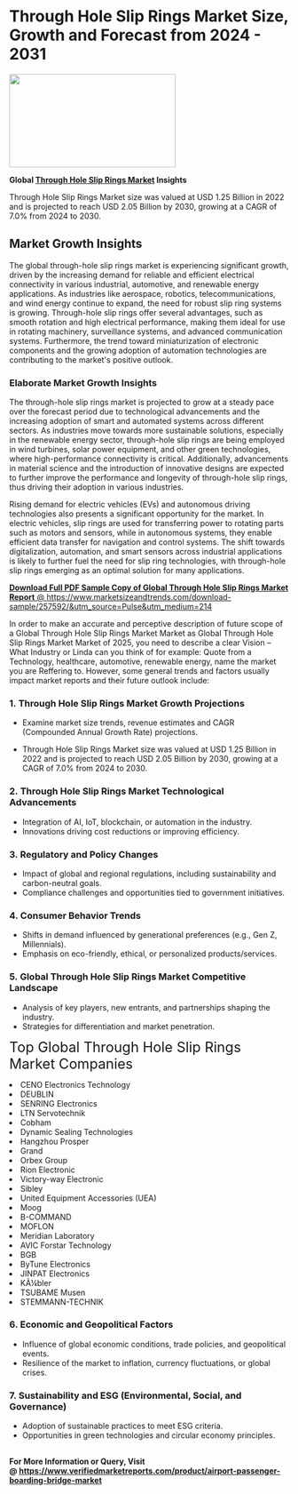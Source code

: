 <H1>Through Hole Slip Rings Market Size, Growth and Forecast from 2024 - 2031</H1><img class="aligncenter size-medium wp-image-584254" src="https://thirdeyenews.in/wp-content/uploads/2024/09/Global-Market-Research-300x168.jpeg" alt="" width="300" height="168" /><p><strong>Global&nbsp;<a href="https://www.marketsizeandtrends.com/download-sample/257592/&amp;utm_source=Pulse&amp;utm_medium=214">Through Hole Slip Rings Market</a> Insights</strong></p><p>Through Hole Slip Rings Market size was valued at USD 1.25 Billion in 2022 and is projected to reach USD 2.05 Billion by 2030, growing at a CAGR of 7.0% from 2024 to 2030.</p><p><h2>Market Growth Insights</h2> <p>The global through-hole slip rings market is experiencing significant growth, driven by the increasing demand for reliable and efficient electrical connectivity in various industrial, automotive, and renewable energy applications. As industries like aerospace, robotics, telecommunications, and wind energy continue to expand, the need for robust slip ring systems is growing. Through-hole slip rings offer several advantages, such as smooth rotation and high electrical performance, making them ideal for use in rotating machinery, surveillance systems, and advanced communication systems. Furthermore, the trend toward miniaturization of electronic components and the growing adoption of automation technologies are contributing to the market's positive outlook.</p> <p><a href="#"></a></p> <h3>Elaborate Market Growth Insights</h3> <p>The through-hole slip rings market is projected to grow at a steady pace over the forecast period due to technological advancements and the increasing adoption of smart and automated systems across different sectors. As industries move towards more sustainable solutions, especially in the renewable energy sector, through-hole slip rings are being employed in wind turbines, solar power equipment, and other green technologies, where high-performance connectivity is critical. Additionally, advancements in material science and the introduction of innovative designs are expected to further improve the performance and longevity of through-hole slip rings, thus driving their adoption in various industries.</p> <p>Rising demand for electric vehicles (EVs) and autonomous driving technologies also presents a significant opportunity for the market. In electric vehicles, slip rings are used for transferring power to rotating parts such as motors and sensors, while in autonomous systems, they enable efficient data transfer for navigation and control systems. The shift towards digitalization, automation, and smart sensors across industrial applications is likely to further fuel the need for slip ring technologies, with through-hole slip rings emerging as an optimal solution for many applications.</p> <p><a href="#"></p><p><span class=""><strong>Download Full PDF Sample Copy of Global Through Hole Slip Rings Market Report</strong> @ <a href="https://www.marketsizeandtrends.com/download-sample/257592/&amp;utm_source=Pulse&amp;utm_medium=214" target="_blank">https://www.marketsizeandtrends.com/download-sample/257592/&amp;utm_source=Pulse&amp;utm_medium=214</a></span></p><p>In order to make an accurate and perceptive description of future scope of a Global&nbsp;Through Hole Slip Rings Market Market as Global&nbsp;Through Hole Slip Rings Market Market of 2025, you need to describe a clear Vision &ndash; What Industry or Linda can you think of for example: Quote from a Technology, healthcare, automotive, renewable energy, name the market you are Reffering to. However, some general trends and factors usually impact market reports and their future outlook include:</p><h3>1.&nbsp;<strong>Through Hole Slip Rings Market Growth Projections</strong></h3><ul><li>Examine market size trends, revenue estimates and CAGR (Compounded Annual Growth Rate) projections.</li><li><p>Through Hole Slip Rings Market size was valued at USD 1.25 Billion in 2022 and is projected to reach USD 2.05 Billion by 2030, growing at a CAGR of 7.0% from 2024 to 2030.</p></li></ul><h3>2.&nbsp;<strong>Through Hole Slip Rings Market Technological Advancements</strong></h3><ul><li>Integration of AI, IoT, blockchain, or automation in the industry.</li><li>Innovations driving cost reductions or improving efficiency.</li></ul><h3>3.&nbsp;<strong>Regulatory and Policy Changes</strong></h3><ul><li>Impact of global and regional regulations, including sustainability and carbon-neutral goals.</li><li>Compliance challenges and opportunities tied to government initiatives.</li></ul><h3>4.&nbsp;<strong>Consumer Behavior Trends</strong></h3><ul><li>Shifts in demand influenced by generational preferences (e.g., Gen Z, Millennials).</li><li>Emphasis on eco-friendly, ethical, or personalized products/services.</li></ul><h3>5.&nbsp;<strong>Global Through Hole Slip Rings Market Competitive Landscape</strong></h3><ul><li>Analysis of key players, new entrants, and partnerships shaping the industry.</li><li>Strategies for differentiation and market penetration.</li></ul><p data-pm-slice="1 1 []"><span style="color: inherit; font-family: inherit; font-size: 25px;">Top Global Through Hole Slip Rings Market Companies</span></p><div class="" data-test-id=""><p><li>CENO Electronics Technology</li><li> DEUBLIN</li><li> SENRING Electronics</li><li> LTN Servotechnik</li><li> Cobham</li><li> Dynamic Sealing Technologies</li><li> Hangzhou Prosper</li><li> Grand</li><li> Orbex Group</li><li> Rion Electronic</li><li> Victory-way Electronic</li><li> Sibley</li><li> United Equipment Accessories (UEA)</li><li> Moog</li><li> B-COMMAND</li><li> MOFLON</li><li> Meridian Laboratory</li><li> AVIC Forstar Technology</li><li> BGB</li><li> ByTune Electronics</li><li> JINPAT Electronics</li><li> KÃ¼bler</li><li> TSUBAME Musen</li><li> STEMMANN-TECHNIK</li></p></div><h3>6.&nbsp;<strong>Economic and Geopolitical Factors</strong></h3><ul><li>Influence of global economic conditions, trade policies, and geopolitical events.</li><li>Resilience of the market to inflation, currency fluctuations, or global crises.</li></ul><h3>7.&nbsp;<strong>Sustainability and ESG (Environmental, Social, and Governance)</strong></h3><ul><li>Adoption of sustainable practices to meet ESG criteria.</li><li>Opportunities in green technologies and circular economy principles.</li></ul><h2><strong style="font-size: 14px;">For More Information or Query, Visit @&nbsp;</strong><a style="background-color: #ffffff; font-size: 14px;" href="https://www.marketsizeandtrends.com/report/through-hole-slip-rings-market/" target="_blank">https://www.verifiedmarketreports.com/product/airport-passenger-boarding-bridge-market</a></h2>
